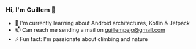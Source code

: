 ### Hi, I'm Guillem 👋

<!--
**GuillemPejo/GuillemPejo** is a ✨ _special_ ✨ repository because its `README.md` (this file) appears on your GitHub profile.
-->

- 🌱 I'm currently learning about Android architectures, Kotlin & Jetpack 
- 📫 Can reach me sending a mail on guillempejo@gmail.com
- ⚡ Fun fact: I'm passionate about climbing and nature


